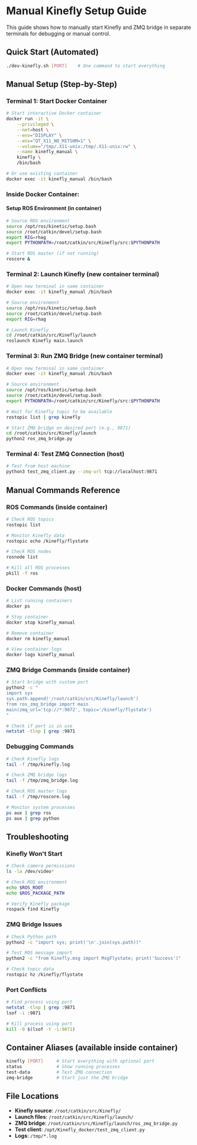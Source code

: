 # Manual Kinefly Setup Guide

This guide shows how to manually start Kinefly and ZMQ bridge in separate terminals for debugging or manual control.

## Quick Start (Automated)
```bash
./dev-kinefly.sh [PORT]    # One command to start everything
```

## Manual Setup (Step-by-Step)

### Terminal 1: Start Docker Container
```bash
# Start interactive Docker container
docker run -it \
    --privileged \
    --net=host \
    --env="DISPLAY" \
    --env="QT_X11_NO_MITSHM=1" \
    --volume="/tmp/.X11-unix:/tmp/.X11-unix:rw" \
    --name kinefly_manual \
    kinefly \
    /bin/bash

# Or use existing container
docker exec -it kinefly_manual /bin/bash
```

### Inside Docker Container:

#### Setup ROS Environment (in container)
```bash
# Source ROS environment
source /opt/ros/kinetic/setup.bash
source /root/catkin/devel/setup.bash
export RIG=rhag
export PYTHONPATH=/root/catkin/src/Kinefly/src:$PYTHONPATH

# Start ROS master (if not running)
roscore &
```

### Terminal 2: Launch Kinefly (new container terminal)
```bash
# Open new terminal in same container
docker exec -it kinefly_manual /bin/bash

# Source environment
source /opt/ros/kinetic/setup.bash
source /root/catkin/devel/setup.bash
export RIG=rhag

# Launch Kinefly
cd /root/catkin/src/Kinefly/launch
roslaunch Kinefly main.launch
```

### Terminal 3: Run ZMQ Bridge (new container terminal)
```bash
# Open new terminal in same container  
docker exec -it kinefly_manual /bin/bash

# Source environment
source /opt/ros/kinetic/setup.bash
source /root/catkin/devel/setup.bash
export PYTHONPATH=/root/catkin/src/Kinefly/src:$PYTHONPATH

# Wait for Kinefly topic to be available
rostopic list | grep kinefly

# Start ZMQ bridge on desired port (e.g., 9871)
cd /root/catkin/src/Kinefly/launch
python2 ros_zmq_bridge.py
```

### Terminal 4: Test ZMQ Connection (host)
```bash
# Test from host machine
python3 test_zmq_client.py --zmq-url tcp://localhost:9871
```

## Manual Commands Reference

### ROS Commands (inside container)
```bash
# Check ROS topics
rostopic list

# Monitor Kinefly data
rostopic echo /kinefly/flystate

# Check ROS nodes
rosnode list

# Kill all ROS processes
pkill -f ros
```

### Docker Commands (host)
```bash
# List running containers
docker ps

# Stop container
docker stop kinefly_manual

# Remove container
docker rm kinefly_manual

# View container logs
docker logs kinefly_manual
```

### ZMQ Bridge Commands (inside container)
```bash
# Start bridge with custom port
python2 -c "
import sys
sys.path.append('/root/catkin/src/Kinefly/launch')
from ros_zmq_bridge import main
main(zmq_url='tcp://*:9872', topic='/kinefly/flystate')
"

# Check if port is in use
netstat -tlnp | grep :9871
```

### Debugging Commands
```bash
# Check Kinefly logs
tail -f /tmp/kinefly.log

# Check ZMQ bridge logs  
tail -f /tmp/zmq_bridge.log

# Check ROS master logs
tail -f /tmp/roscore.log

# Monitor system processes
ps aux | grep ros
ps aux | grep python
```

## Troubleshooting

### Kinefly Won't Start
```bash
# Check camera permissions
ls -la /dev/video*

# Check ROS environment
echo $ROS_ROOT
echo $ROS_PACKAGE_PATH

# Verify Kinefly package
rospack find Kinefly
```

### ZMQ Bridge Issues
```bash
# Check Python path
python2 -c "import sys; print('\n'.join(sys.path))"

# Test ROS message import
python2 -c "from Kinefly.msg import MsgFlystate; print('Success')"

# Check topic data
rostopic hz /kinefly/flystate
```

### Port Conflicts
```bash
# Find process using port
netstat -tlnp | grep :9871
lsof -i :9871

# Kill process using port
kill -9 $(lsof -t -i:9871)
```

## Container Aliases (available inside container)
```bash
kinefly [PORT]     # Start everything with optional port
status             # Show running processes  
test-data          # Test ZMQ connection
zmq-bridge         # Start just the ZMQ bridge
```

## File Locations
- **Kinefly source**: `/root/catkin/src/Kinefly/`
- **Launch files**: `/root/catkin/src/Kinefly/launch/`
- **ZMQ bridge**: `/root/catkin/src/Kinefly/launch/ros_zmq_bridge.py`
- **Test client**: `/opt/Kinefly_docker/test_zmq_client.py`
- **Logs**: `/tmp/*.log` 